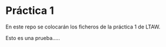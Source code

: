 # Práctica 1

En este repo se colocarán los ficheros de la práctica 1 de LTAW.

Esto es una prueba.....
